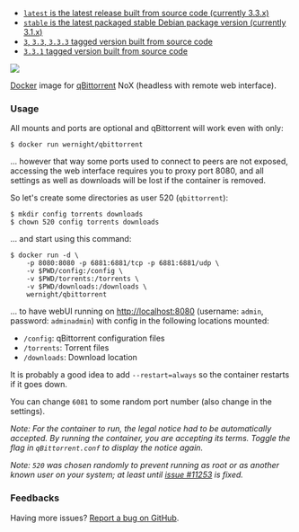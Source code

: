   * [`latest` is the latest release built from source code (currently 3.3.x)](https://github.com/wernight/docker-qbittorrent/blob/master/Dockerfile)
  * [`stable` is the latest packaged stable Debian package version (currently 3.1.x)](https://github.com/wernight/docker-qbittorrent/blob/stable/Dockerfile)
  * [`3`, `3.3`, `3.3.3` tagged version built from source code](https://github.com/wernight/docker-qbittorrent/blob/v3.3.3/Dockerfile)
  * [`3.3.1` tagged version built from source code](https://github.com/wernight/docker-qbittorrent/blob/v3.3.1/Dockerfile)

[![](https://badge.imagelayers.io/wernight/qbittorrent:latest.svg)](https://imagelayers.io/?images=wernight/qbittorrent:latest,wernight/qbittorrent:stable)

[Docker](https://www.docker.com/) image for [qBittorrent](http://www.qbittorrent.org/) NoX (headless with remote web interface).

### Usage

All mounts and ports are optional and qBittorrent will work even with only:

    $ docker run wernight/qbittorrent
    
... however that way some ports used to connect to peers are not exposed, accessing the
web interface requires you to proxy port 8080, and all settings as well as downloads will
be lost if the container is removed.

So let's create some directories as user 520 (`qbittorrent`):

    $ mkdir config torrents downloads
    $ chown 520 config torrents downloads

... and start using this command:

	$ docker run -d \
		-p 8080:8080 -p 6881:6881/tcp -p 6881:6881/udp \
		-v $PWD/config:/config \
		-v $PWD/torrents:/torrents \
		-v $PWD/downloads:/downloads \
		wernight/qbittorrent

... to have webUI running on [http://localhost:8080](http://localhost:8080) (username: `admin`, password: `adminadmin`) with config in the following locations mounted:

  * `/config`: qBittorrent configuration files
  * `/torrents`: Torrent files
  * `/downloads`: Download location

It is probably a good idea to add `--restart=always` so the container restarts if it goes down.

You can change `6081` to some random  port number (also change in the settings).

_Note: For the container to run, the legal notice had to be automatically accepted. By running the container, you are accepting its terms. Toggle the flag in `qBittorrent.conf` to display the notice again._

_Note: `520` was chosen randomly to prevent running as root or as another known user on your system; at least until [issue #11253](https://github.com/docker/docker/pull/11253) is fixed._


### Feedbacks

Having more issues? [Report a bug on GitHub](https://github.com/wernight/docker-qbittorrent/issues).
